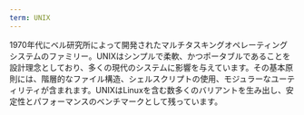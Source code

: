 ```yaml
---
term: UNIX
---
```


1970年代にベル研究所によって開発されたマルチタスキングオペレーティングシステムのファミリー。UNIXはシンプルで柔軟、かつポータブルであることを設計理念としており、多くの現代のシステムに影響を与えています。その基本原則には、階層的なファイル構造、シェルスクリプトの使用、モジュラーなユーティリティが含まれます。UNIXはLinuxを含む数多くのバリアントを生み出し、安定性とパフォーマンスのベンチマークとして残っています。
